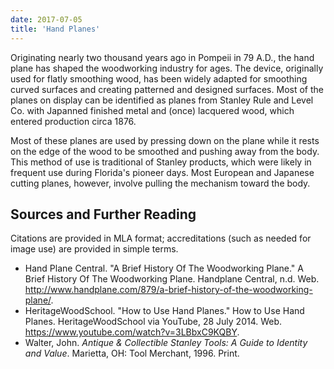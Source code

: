 ```yaml
---
date: 2017-07-05
title: 'Hand Planes'
---
```



Originating nearly two thousand years ago in Pompeii in 79 A.D., the hand plane has shaped the woodworking industry for ages. The device, originally used for flatly smoothing wood, has been widely adapted for smoothing curved surfaces and creating patterned and designed surfaces. Most of the planes on display can be identified as planes from Stanley Rule and Level Co. with Japanned finished metal and (once) lacquered wood, which entered production circa 1876.

Most of these planes are used by pressing down on the plane while it rests on the edge of the wood to be smoothed and pushing away from the body. This method of use is traditional of Stanley products, which were likely in frequent use during Florida's pioneer days. Most European and Japanese cutting planes, however, involve pulling the mechanism toward the body.

## Sources and Further Reading
Citations are provided in MLA format; accreditations (such as needed for image use) are provided in simple terms.

* Hand Plane Central. "A Brief History Of The Woodworking Plane." A Brief History Of The Woodworking Plane. Handplane Central, n.d. Web. <http://www.handplane.com/879/a-brief-history-of-the-woodworking-plane/>. 
* HeritageWoodSchool. "How to Use Hand Planes." How to Use Hand Planes. HeritageWoodSchool via YouTube, 28 July 2014. Web. <https://www.youtube.com/watch?v=3LBbxC9KQBY>.
* Walter, John. _Antique & Collectible Stanley Tools: A Guide to Identity and Value_. Marietta, OH: Tool Merchant, 1996. Print. 
